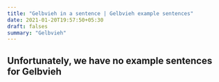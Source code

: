 ```yaml
---
title: "Gelbvieh in a sentence | Gelbvieh example sentences"
date: 2021-01-20T19:57:50+05:30
draft: falses
summary: "Gelbvieh"
---
```

## Unfortunately, we have no example sentences for Gelbvieh                 
